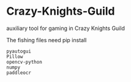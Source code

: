 # Crazy-Knights-Guild
auxiliary tool for gaming in Crazy Knights Guild

The fishing files need pip install 
```
pyautogui
Pillow
opencv-python
numpy
paddleocr
```